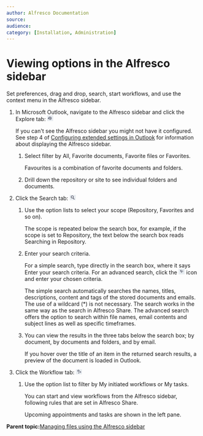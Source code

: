 ```yaml
---
author: Alfresco Documentation
source: 
audience: 
category: [Installation, Administration]
---
```


# Viewing options in the Alfresco sidebar

Set preferences, drag and drop, search, start workflows, and use the context menu in the Alfresco sidebar.

1.  In Microsoft Outlook, navigate to the Alfresco sidebar and click the Explore tab: ![Outlook Client repo Explore icon](../images/Alfresco-outlook-explore.png)

    If you can't see the Alfresco sidebar you might not have it configured. See step 4 of [Configuring extended settings in Outlook](Outlook-config-extended.md) for information about displaying the Alfresco sidebar.

    1.  Select filter by All, Favorite documents, Favorite files or Favorites.

        Favourites is a combination of favorite documents and folders.

    2.  Drill down the repository or site to see individual folders and documents.

2.  Click the Search tab: ![Outlook Client repo Search icon](../images/Alfresco-outlook-search.png)

    1.  Use the option lists to select your scope \(Repository, Favorites and so on\).

        The scope is repeated below the search box, for example, if the scope is set to Repository, the text below the search box reads Searching in Repository.

    2.  Enter your search criteria.

        For a simple search, type directly in the search box, where it says Enter your search criteria. For an advanced search, click the ![Outlook Client Advanced Search icon](../images/Outlook-adv-search.png) icon and enter your chosen criteria.

        The simple search automatically searches the names, titles, descriptions, content and tags of the stored documents and emails. The use of a wildcard \(\*\) is not necessary. The search works in the same way as the search in Alfresco Share. The advanced search offers the option to search within file names, email contents and subject lines as well as specific timeframes.

    3.  You can view the results in the three tabs below the search box; by document, by documents and folders, and by email.

        If you hover over the title of an item in the returned search results, a preview of the document is loaded in Outlook.

3.  Click the Workflow tab: ![Outlook Client repo Workflow icon](../images/Alfresco-outlook-wflow.png)

    1.  Use the option list to filter by My initiated workflows or My tasks.

        You can start and view workflows from the Alfresco sidebar, following rules that are set in Alfresco Share.

        Upcoming appointments and tasks are shown in the left pane.


**Parent topic:**[Managing files using the Alfresco sidebar](../tasks/Outlook-email-manager.md)

